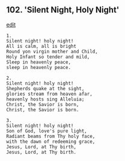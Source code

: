 
## 102.  'Silent Night, Holy Night'
[edit](https://docs.google.com/document/d/1Ax8qbjcVFB-9VDOw3xOSmcg9kdNC-Bbg/edit?mode=html)




    1.
    Silent night! holy night!
    All is calm, all is bright
    Round yon virgin mother and Child,
    Holy Infant so tender and mild,
    Sleep in heavenly peace,
    sleep in heavenly peace.

    2.
    Silent night! holy night!
    Shepherds quake at the sight,
    glories stream from heaven afar,
    heavenly hosts sing Alleluia;
    Christ, the Savior is born,
    Christ, the Savior is born.

    3.
    Silent night! holy night!
    Son of God, love's pure light,
    Radiant beams from Thy holy face,
    with the dawn of redeeming grace,
    Jesus, Lord, at Thy birth,
    Jesus, Lord, at Thy birth.

